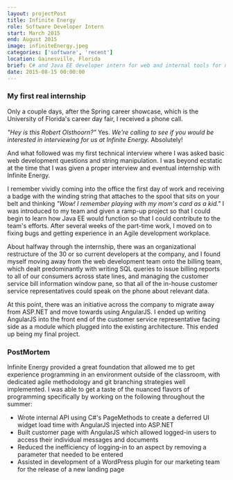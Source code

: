 ```yaml
---
layout: projectPost
title: Infinite Energy
role: Software Developer Intern
start: March 2015
end: August 2015
image: infiniteEnergy.jpeg
categories: ['software', 'recent']
location: Gainesville, Florida
brief: C# and Java EE developer intern for web and internal tools for natural gas and electricity company.
date: 2015-08-15 00:00:00
---
```

### My first real internship
Only a couple days, after the Spring career showcase, which is the University of Florida's career day fair, I received a phone call.

*"Hey is this Robert Olsthoorn?"* Yes. *We're calling to see if you would be interested in interviewing for us at Infinite Energy.* Absolutely!

And what followed was my first technical interview where I was asked basic web development questions and string manipulation. I was beyond ecstatic at the time that I was given a proper interview and eventual internship with Infinite Energy.

I remember vividly coming into the office the first day of work and receiving a badge with the winding string that attaches to the spool that sits on your belt and thinking *"Wow! I remember playing with my mom's card as a kid."* I was introduced to my team and given a ramp-up project so that I could begin to learn how Java EE would function so that I could contribute to the team's efforts. After several weeks of the part-time work, I moved on to fixing bugs and getting experience in an Agile development workplace. 

About halfway through the internship, there was an organizational restructure of the 30 or so current developers at the company, and I found myself moving away from the web development team onto the billing team, which dealt predominantly with writing SQL queries to issue billing reports to all of our consumers across state lines, and managing the customer service bill information window pane, so that all of the in-house customer service representatives could speak on the phone about relevant data.

At this point, there was an initiative across the company to migrate away from ASP.NET and move towards using AngularJS. I ended up writing AngularJS into the front end of the customer service representative facing side as a module which plugged into the existing architecture. This ended up being my final project.

### PostMortem

Infinite Energy provided a great foundation that allowed me to get experience programming in an environment outside of the classroom, with dedicated agile methodology and git branching strategies well implemented. I was able to get a taste of the nuanced flavors of programming specifically by working on the following throughout the summer: 
* Wrote internal API using C#'s PageMethods to create a deferred UI widget load time with AngularJS injected into ASP.NET
* Built customer page with AngularJS which allowed logged-in users to access their individual messages and documents
* Reduced the inefficiency of logging-in to an aspect by removing a parameter that needed to be entered
* Assisted in development of a WordPress plugin for our marketing team for the release of a new landing page